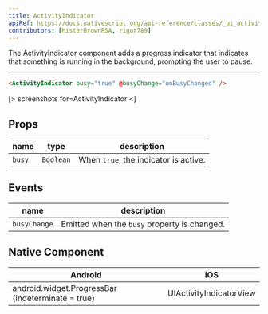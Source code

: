 ```yaml
---
title: ActivityIndicator
apiRef: https://docs.nativescript.org/api-reference/classes/_ui_activity_indicator_.activityindicator
contributors: [MisterBrownRSA, rigor789]
---
```


The ActivityIndicator component adds a progress indicator that indicates that something is running in the background, prompting the user to pause.

---

```html
<ActivityIndicator busy="true" @busyChange="onBusyChanged" />
```

[> screenshots for=ActivityIndicator <]

## Props

| name | type | description |
|------|------|-------------|
| `busy` | `Boolean` | When `true`, the indicator is active.

## Events

| name | description |
|------|-------------|
| `busyChange`| Emitted when the `busy` property is changed.

## Native Component

| Android | iOS |
|---------|-----|
| android.widget.ProgressBar (indeterminate = true)	| UIActivityIndicatorView